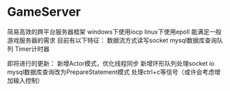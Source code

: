 # GameServer
简易高效的跨平台服务器框架
windows下使用iocp
linux下使用epoll
能满足一般游戏服务器的需求
目前有以下特征：
数据流方式读写socket
mysql数据库查询队列
Timer计时器

即将进行的更新：
新增Actor模式，优化线程同步
新增环形队列处理socket io
mysql数据库查询改为PrepareStatement模式
处理ctrl+c等信号（或许会考虑增加输入控制）

